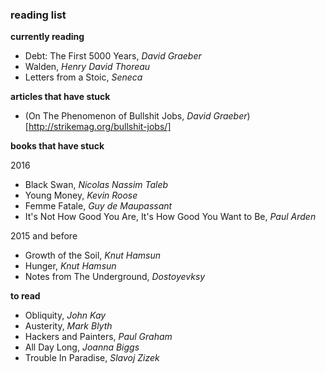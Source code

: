 ### reading list


**currently reading**
- Debt: The First 5000 Years, _David Graeber_
- Walden, _Henry David Thoreau_ 
- Letters from a Stoic, _Seneca_

**articles that have stuck**
- (On The Phenomenon of Bullshit Jobs, _David Graeber_)[http://strikemag.org/bullshit-jobs/]

**books that have stuck**

2016

- Black Swan, _Nicolas Nassim Taleb_
- Young Money, _Kevin Roose_
- Femme Fatale, _Guy de Maupassant_ 
- It's Not How Good You Are, It's How Good You Want to Be, _Paul Arden_ 

2015 and before 

- Growth of the Soil, _Knut Hamsun_
- Hunger, _Knut Hamsun_
- Notes from The Underground, _Dostoyevksy_

**to read**
- Obliquity, _John Kay_
- Austerity, _Mark Blyth_
- Hackers and Painters, _Paul Graham_ 
- All Day Long, _Joanna Biggs_
- Trouble In Paradise, _Slavoj Zizek_

